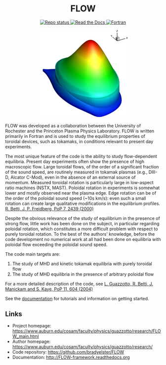 <!-- Title -->
<h1 align="center">
  FLOW
</h1>

<!-- Information badges -->
<p align="center">
  <a href="https://www.repostatus.org/#active">
    <img alt="Repo status" src="https://www.repostatus.org/badges/latest/active.svg" />
  </a>
  <a href="http://flow-framework.readthedocs.org">
    <img alt="Read the Docs" src="https://img.shields.io/readthedocs/dedalus-project">
  </a>
  <a href="https://fortran-lang.org">
    <img alt="Fortran" src="https://img.shields.io/badge/Fortran-734f96?logo=fortran&style=flat" />
  </a>
</p>

<p align="center">
    <img width="300" src="https://github.com/bradyelster/FLOW/blob/046650ccd7100a337e5b64f068555b5b476c0e1e/docs/transonic_rho.png">
</p>

FLOW was developed as a collaboration between the University of Rochester and the Princeton Plasma Physics Laboratory. FLOW is written primarily in Fortran and is used to study the equilibrium properties of toroidal devices, such as tokamaks, in conditions relevant to present day experiments. 

The most unique feature of the code is the ability to study flow-dependent equilibria. Present day experiments often show the presence of high macroscopic flow. Large toroidal flows, of the order of a significant fraction of the sound speed, are routinely measured in tokamak plasmas (e.g., DIII-D, Alcator C-Mod), even in the absence of an external source of momentum. Measured toroidal rotation is particularly large in low-aspect ratio machines (NSTX, MAST). Poloidal rotation in experiments is somewhat lower and mostly observed near the plasma edge. Edge rotation can be of the order of the poloidal sound speed (~10s km/s): even such a small rotation can create large qualitative modifications in the equilibrium profiles. [R. Betti, J. P. Freidberg, PoP 7, 2439 (2000)](https://pubs.aip.org/aip/pop/article-abstract/7/6/2439/103410/Radial-discontinuities-in-tokamak?redirectedFrom=fulltext)

Despite the obvious relevance of the study of equilibrium in the presence of strong flow, little work has been done on the subject, in particular regarding poloidal rotation, which constitutes a more difficult problem with respect to purely toroidal rotation. To the best of the authors' knowledge, before the code development no numerical work at all had been done on equilibria with poloidal flow exceeding the poloidal sound speed.

The code main targets are:
1. The study of MHD and kinetic tokamak equilibria with purely toroidal flow
2. The study of MHD equilibria in the presence of arbitrary poloidal flow

For a more detailed description of the code, see [L. Guazzotto, R. Betti, J. Manickam and S. Kaye, PoP 11, 604 (2004)](https://pubs.aip.org/aip/pop/article-abstract/11/2/604/260879/Numerical-study-of-tokamak-equilibria-with?redirectedFrom=fulltext)

See the [documentation](http://FLOW-framework.readthedocs.org) for tutorials and information on getting started.

## Links

* Project homepage: <https://www.auburn.edu/cosam/faculty/physics/guazzotto/research/FLOW_main.html>
* Author homepage: <https://www.auburn.edu/cosam/faculty/physics/guazzotto/research/>
* Code repository: <https://github.com/bradyelster/FLOW>
* Documentation: <http://FLOW-framework.readthedocs.org>
